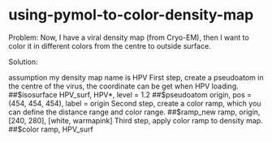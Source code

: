 # using-pymol-to-color-density-map

Problem: Now, I have a viral density map (from Cryo-EM), then I want to color it in different colors from the centre to outside surface.


Solution:

assumption my density map name is HPV
First step, create a pseudoatom in the centre of the virus, the coordinate can be get when HPV loading.
##$isosurface HPV_surf, HPV*, level = 1.2
##$pseudoatom origin, pos = (454, 454, 454), label = origin
Second step, create a color ramp, which you can define the distance range and color range.
##$ramp_new ramp, origin, [240, 280], [white, warmapink]
Third step, apply color ramp to density map.
##$color ramp, HPV_surf
